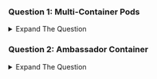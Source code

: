 ### Question 1: Multi-Container Pods

<details><summary>Expand The Question </summary>
<p>

a. Create a Multi-Container POD with the name of kplabs-multi-container. 

b. There should be three containers in the pod. 

c. Name the first container should be first-container, 2nd container should be second-container and 3rd container should be third-container

d. 1st container should be launched from nginx image, second container should be launched from mykplabs/kubernetes:nginx image and third container from busybox image.

e. Connect to the first-container and run the following command:  apt-get update && apt-get install net-tools

f. Connect to the third-container and identify the ports in which processes are listening. Perform wget command on those ports and check if you can download the HTML page.

</details>

### Question 2: Ambassador Container 

<details><summary>Expand The Question </summary>
<p>

Enterprise Corp has a legacy application that was built by the team which no longer exists. All the members of the team have left the organization. The legacy application only works on the port of 9080. The client does not want to always include port 9080 in their request. They want that the application should be accessible via port 80. Create an ambassador container based on HAProxy which can handle the scenario. You don't have to learn about HAProxy. All the configuration files are provided.
 
Create a pod named kplabs-ambassador-pod from the legacy application image.
Create configmap called as kplabs-ambassador-config which has the following data:

    global
        daemon
        maxconn 256

    defaults
        mode http
        timeout connect 5000ms
        timeout client 50000ms
        timeout server 50000ms

    listen http-in
        bind *:80
        server server1 127.0.0.1:9080 maxconn 32

Create an ambassador container from the image of haproxy:1.7

Expose the port 80 from Haproxy container.

Mount the configmap to the haproxy in such a way that HAProxy config is available at the following file:
```sh
 /usr/local/etc/haproxy/haproxy.cfg
```
Create a Busybox pod from following pod definition:
```sh
apiVersion: v1
kind: Pod
metadata:
  name: kplabs-busybox-curl
spec:
  containers:
  - name: curl-container
    image: yauritux/busybox-curl
    command: ['sh', '-c', 'while true; do sleep 3600; done']
```

Verify if you can perform CURL from busybox pod towards the ambassador pod on port 80.

</details>

